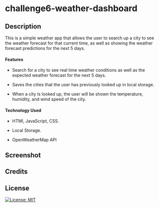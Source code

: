 # challenge6-weather-dashboard

## Description

This is a simple weather app that allows the user to search up a city to see the weather forecast for that current time, as well as showing the weather forecast predictions for the next 5 days.

#### Features

 - Search for a city to see real time weather conditions as well as the expected weather forecast for the next 5 days.

 - Saves the cities that the user has previously looked up in local storage.

 - When a city is looked up, the user will be shown the temperature, humidity, and wind speed of the city.

 #### Technology Used

- HTMl, JavaScript, CSS.

- Local Storage.

- OpenWeatherMap API

## Screenshot

## Credits

## License

[![License: MIT](https://img.shields.io/badge/License-MIT-yellow.svg)](https://opensource.org/licenses/MIT)